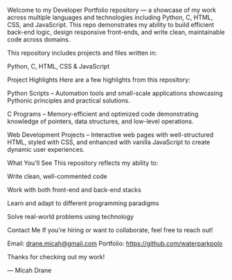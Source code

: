 Welcome to my Developer Portfolio repository — a showcase of my work across multiple languages and technologies including Python, C, HTML, CSS, and JavaScript. This repo demonstrates my ability to build efficient back-end logic, design responsive front-ends, and write clean, maintainable code across domains.

This repository includes projects and files written in:

Python, C, HTML, CSS & JavaScript 

 Project Highlights
Here are a few highlights from this repository:

Python Scripts – Automation tools and small-scale applications showcasing Pythonic principles and practical solutions.

C Programs – Memory-efficient and optimized code demonstrating knowledge of pointers, data structures, and low-level operations.

Web Development Projects – Interactive web pages with well-structured HTML, styled with CSS, and enhanced with vanilla JavaScript to create dynamic user experiences.

 What You'll See
This repository reflects my ability to:

Write clean, well-commented code

Work with both front-end and back-end stacks

Learn and adapt to different programming paradigms

Solve real-world problems using technology

 Contact Me
If you're hiring or want to collaborate, feel free to reach out!

Email: drane.micah@gmail.com
Portfolio: https://github.com/waterparkpolo

Thanks for checking out my work!

— Micah Drane
